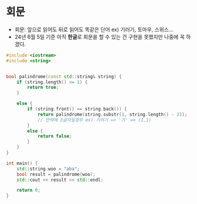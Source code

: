 # 회문
  * 회문: 앞으로 읽어도 뒤로 읽어도 똑같은 단어 ex) 기러기, 토마우, 스위스...
  * 24년 6월 5일 기준 아직 **한글**로 회문을 할 수 있는 건 구현을 못했지만 나중에 꼭 하겠다.


```C++
#include <iostream>
#include <string>


bool palindrome(const std::string& string) {
    if (string.length() <= 1) {
        return true;
    }

    else {
        if (string.front() == string.back()) {
            return palindrome(string.substr(1, string.length() - 2));
            // 만약에 3글자일경우 ex) 기러기 => '기' => (1,1)
        }
        else {
            return false;
        }
    }
}

int main() {
    std::string woo = "aba";
    bool result = palindrome(woo);
    std::cout << result << std::endl;

    return 0;
}
```
  
